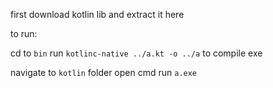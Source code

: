 first download kotlin lib and extract it here


to run:

cd to `bin`
run 
    `kotlinc-native ../a.kt -o ../a`
    to compile exe

navigate to `kotlin` folder
    open cmd
        run 
            `a.exe`